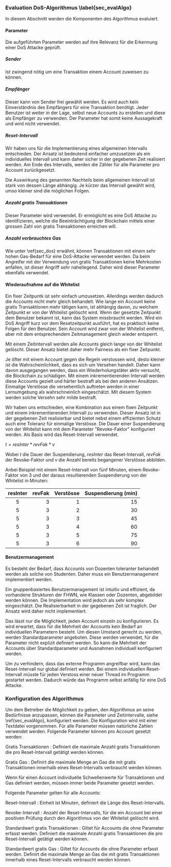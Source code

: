 
### Evaluation DoS-Algorithmus \label{sec_evalAlgo}

In diesem Abschnitt werden die Komponenten des Algorithmus evaluiert. 

#### Parameter

Die aufgeführten Parameter werden auf ihre Relevanz für die Erkennung einer DoS Attacke geprüft. 

##### Sender

Ist zwingend nötig um eine Transaktion einem Account zuweisen zu können. 

##### Empfänger

Dieser kann von Sender frei gewählt werden. Es wird auch kein Einverständnis des Empfängers für eine Transaktion benötigt. Jeder Benutzer ist weiter in der Lage, selbst neue Accounts zu erstellen und diese als Empfänger zu verwenden. Der Parameter hat somit keine Aussagekraft und wird nicht verwendet.

##### Reset-Intervall

Wir haben uns für die Implementierung eines allgemeinen Intervalls entschieden. Der Ansatz ist bedeutend einfacher umzusetzen als ein individuelles Intervall und kann daher sicher in der gegebenen Zeit realisiert werden. Am Ende des Intervalls, werden die Zähler für alle Parameter pro Account zurückgesetzt. 

Die Auswirkung des genannten Nachteils beim allgemeinen Intervall ist stark von dessen Länge abhängig. Je kürzer das Intervall gewählt wird, umso kleiner sind die möglichen Folgen.

##### Anzahl gratis Transaktionen

Dieser Parameter wird verwendet. Er ermöglicht es eine DoS Attacke zu identifizieren, welche die Beeinträchtigung der Blockchain mittels einer grossen Zahl von gratis Transaktionen erreichen will. 

##### Anzahl verbrauchtes Gas

Wie unter \ref{sec_dos} erwähnt, können Transaktionen mit einem sehr hohen Gas-Bedarf für eine DoS-Attacke verwendet werden. Da beim Angreifer mit der Verwendung von gratis Transaktionen keine Mehrkosten anfallen, ist dieser Angriff sehr naheliegend. Daher wird dieser Parameter ebenfalls verwendet.

#### Wiederaufnahme auf die Whitelist

Ein fixer Zeitpuntk ist sehr einfach umzusetzen. Allerdings werden dadurch die Accounts nicht mehr gleich behandelt. Wie lange ein Account keine gratis Transaktionen mehr tätigen kann, ist abhängig davon, zu welchem Zeitpunkt er von der Whitelist gelöscht wird. Wenn der gesetzte Zeitpunkt dem Benutzer bekannt ist, kann das System missbraucht werden. Wird ein DoS Angriff kurz vor dem Resetzeitpunkt ausführt, hat es praktisch keine Folgen für den Benutzer. Sein Account wird zwar von der Whitelist entfernt, aber mit dem entsprechendem Zeitmanagement gleich wieder entsperrt. 

Mit einem Zeitintervall werden alle Accounts gleich lange von der Whitelist gelöscht. Dieser Ansatz bietet daher mehr Fairness als ein fixer Zeitpunkt. 

Je öfter mit einem Account gegen die Regeln verstossen wird, desto kleiner ist die Wahrscheinlichkeit, dass es sich um Versehen handelt. Daher kann davon ausgegangen werden, dass ein Wiederholungstäter aktiv versucht, die Blockchain zu schädigen. Mit einem inkrementierenden Intervall werden diese Accounts gezielt und härter bestraft als bei den anderen Ansätzen.  
Einmalige Verstösse die versehentlich auftreten werden in einer Lernumgebung als wahrschneinlich eingeschätzt. Mit diesem System werden solche Versehn sehr milde bestraft. 

Wir haben uns entschieden, eine Kombination aus einem fixen Zeitpunkt und einem inkrementierenden Intervall zu verwenden. Dieser Ansatz ist in der gegebenen Zeit realisierbar und bietet nebst einem effizienten Schutz auch eine Toleranz für einmalige Verstösse.
Die Dauer einer Suspendierung von der Whitelist kann mit dem Parameter "Revoke-Faktor" konfiguriert werden. Als Basis wird das Reset-Intervall verwendet.

$t = resInter * revFak * v$

Wobei $t$ die Dauer der Suspendierung, $resInter$ das Reset-Intervall, $revFak$ der Revoke-Faktor und $v$ die Anzahl bereits begangener Verstösse abbilden. 

Anbei Beispiel mit einem Reset-Intervall von fünf Minuten, einem Revoke-Faktor von 3 und der daraus resultierenden Suspendierung von der Whitelist in Minuten:

| resInter | revFak  | Verstösse | Suspendierung (min) |
|:----------:|--------:|----------:|--------------------:|
| 5 | 3 | 1 | 15 | 
| 5 | 3 | 2 | 30 | 
| 5 | 3 | 3 | 45 | 
| 5 | 3 | 4 | 60 | 
| 5 | 3 | 5 | 75 | 
| 5 | 3 | 6 | 90 |



#### Benutzermanagement

Es besteht der Bedarf, dass Accounts von Dozenten toleranter behandelt werden als solche von Studenten. Daher muss ein Benutzermanagement implementiert werden. 

Ein gruppenbasiertes Benutzermanagement ist intuitiv und effizient, da vorhandene Strukturen der FHWN, wie Klassen oder Dozenten, abgebildet werden können. Die Implementation wird jedoch als sehr komplex eingeschätzt. Die Realisierbarkeit in der gegebenen Zeit ist fraglich. Der Ansatz wird daher nicht implementiert.

Das lässt nur die Möglichkeit, jeden Account einzeln zu konfigurieren. Es wird erwartet, dass für die Mehrheit der Accounts kein Bedarf an individuellen Parametern besteht. Um diesen Umstand gerecht zu werden, werden Standardparameter angeboten. Diese werden verwendet, für die Parameter nicht explizit definiert werden. So kann die Mehrheit der Accounts über Standardparameter und Ausnahmen individuell konfiguriert werden.  

Um zu verhindern, dass das externe Programm angreifbar wird, kann das Reset-Intervall nur global definiert werden. Bei einem individuellen Reset-Intervall müsste für jeden Verstoss einer neuer Thread im Programm gestartet werden. Dadurch würde das Programm selbst anfällig für eine DoS Attacke.

### Konfiguration des Algorithmus

Um dem Betreiber die Möglichkeit zu geben, den Algorithmus an seine Bedürfnisse anzupassen, können die Parameter und Zeitintervalle, siehe \ref{sec_evalAlgo}, konfiguriert werden. 
Die Konfiguration wird mit einer Textdatei vorgenommen. Für alle Parameter müssen natürliche Zahlen verwendet werden. Folgende Parameter können pro Account gesetzt werden: 

Gratis Transaktionen
:       Definiert die maximale Anzahl gratis Transaktionen die pro Reset-Intervall getätigt werden können.

Gratis Gas
:       Definirt die maximale Menge an Gas die mit gratis Transaktionen innerhalb eines Reset-Intervalls verbraucht werden können.

Wenn für einen Account individuelle Schwellenwerte für Transaktionen und Gas definiert werden, müssen immer beide Parameter gesetzt werden. 

Folgende Parameter gelten für alle Accounts:

Reset-Intervall
:     Einheit ist Minuten, definiert die Länge des Reset-Intervalls.

Revoke-Intervall
:      Anzahl der Reset-Intervalls, für die ein Account bei einer positiven Prüfung durch den Algorithmus von der Whitelist gelöscht wird. 

Standardwert gratis Transaktionen
:      Giltet für Accounts die ohne Parameter erfasst werden. Definiert die maximale Anzahl gratis Transaktionen die pro Reset-Intervall getätigt werden können.

Standardwert gratis Gas
:     Giltet für Accounts die ohne Parameter erfasst werden.  Definirt die maximale Menge an Gas die mit gratis Transaktionen innerhalb eines Reset-Intervalls verbraucht werden können.

